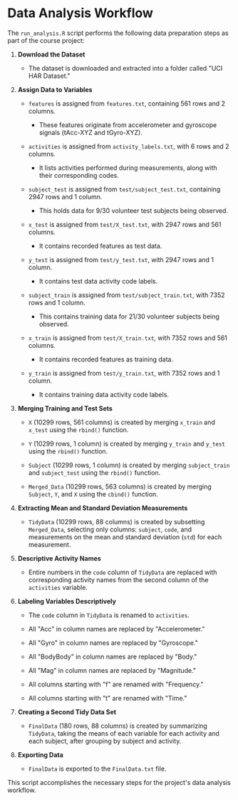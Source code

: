 # Data Analysis Workflow

The `run_analysis.R` script performs the following data preparation steps as part of the course project:

1. **Download the Dataset**

   - The dataset is downloaded and extracted into a folder called "UCI HAR Dataset."

2. **Assign Data to Variables**

   - `features` is assigned from `features.txt`, containing 561 rows and 2 columns.
     - These features originate from accelerometer and gyroscope signals (tAcc-XYZ and tGyro-XYZ).

   - `activities` is assigned from `activity_labels.txt`, with 6 rows and 2 columns.
     - It lists activities performed during measurements, along with their corresponding codes.

   - `subject_test` is assigned from `test/subject_test.txt`, containing 2947 rows and 1 column.
     - This holds data for 9/30 volunteer test subjects being observed.

   - `x_test` is assigned from `test/X_test.txt`, with 2947 rows and 561 columns.
     - It contains recorded features as test data.

   - `y_test` is assigned from `test/y_test.txt`, with 2947 rows and 1 column.
     - It contains test data activity code labels.

   - `subject_train` is assigned from `test/subject_train.txt`, with 7352 rows and 1 column.
     - This contains training data for 21/30 volunteer subjects being observed.

   - `x_train` is assigned from `test/X_train.txt`, with 7352 rows and 561 columns.
     - It contains recorded features as training data.

   - `y_train` is assigned from `test/y_train.txt`, with 7352 rows and 1 column.
     - It contains training data activity code labels.

3. **Merging Training and Test Sets**

   - `X` (10299 rows, 561 columns) is created by merging `x_train` and `x_test` using the `rbind()` function.

   - `Y` (10299 rows, 1 column) is created by merging `y_train` and `y_test` using the `rbind()` function.

   - `Subject` (10299 rows, 1 column) is created by merging `subject_train` and `subject_test` using the `rbind()` function.

   - `Merged_Data` (10299 rows, 563 columns) is created by merging `Subject`, `Y`, and `X` using the `cbind()` function.

4. **Extracting Mean and Standard Deviation Measurements**

   - `TidyData` (10299 rows, 88 columns) is created by subsetting `Merged_Data`, selecting only columns: `subject`, `code`, and measurements on the mean and standard deviation (`std`) for each measurement.

5. **Descriptive Activity Names**

   - Entire numbers in the `code` column of `TidyData` are replaced with corresponding activity names from the second column of the `activities` variable.

6. **Labeling Variables Descriptively**

   - The `code` column in `TidyData` is renamed to `activities`.

   - All "Acc" in column names are replaced by "Accelerometer."

   - All "Gyro" in column names are replaced by "Gyroscope."

   - All "BodyBody" in column names are replaced by "Body."

   - All "Mag" in column names are replaced by "Magnitude."

   - All columns starting with "f" are renamed with "Frequency."

   - All columns starting with "t" are renamed with "Time."

7. **Creating a Second Tidy Data Set**

   - `FinalData` (180 rows, 88 columns) is created by summarizing `TidyData`, taking the means of each variable for each activity and each subject, after grouping by subject and activity.

8. **Exporting Data**

   - `FinalData` is exported to the `FinalData.txt` file.

This script accomplishes the necessary steps for the project's data analysis workflow.
